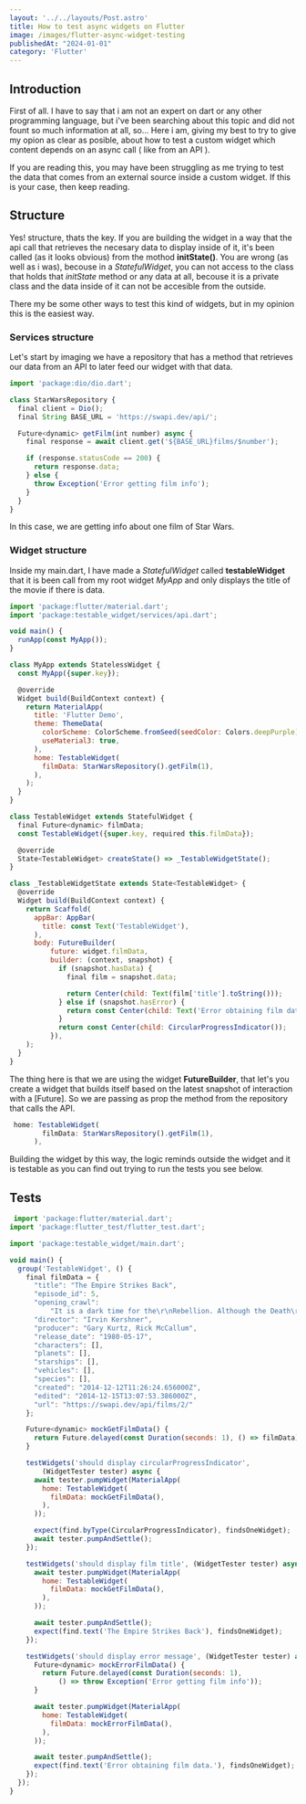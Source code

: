 ```yaml
---
layout: '../../layouts/Post.astro'
title: How to test async widgets on Flutter
image: /images/flutter-async-widget-testing
publishedAt: "2024-01-01"
category: 'Flutter'
---
```


## Introduction

First of all. I have to say that i am not an expert on dart or any other programming language, but i've been searching about this topic and did not fount so much information at all, so... Here i am, giving my best to try to give my opion as clear as posible, about how to test a custom widget which content depends on an async call ( like from an API ).

If you are reading this, you may have been struggling as me trying to test the data that comes from an external source inside a custom widget. If this is your case, then keep reading.

## Structure

Yes! structure, thats the key. If you are building the widget in a way that the api call that retrieves the necesary data to display inside of it, it's been called (as it looks obvious) from the mothod **initState()**. You are wrong (as well as i was), becouse in a *StatefulWidget*, you can not access to the class that holds that *initState* method or any data at all, becouse it is a private class and the data inside of it can not be accesible from the outside.

There my be some other ways to test this kind of widgets, but in my opinion this is the easiest way.

### **Services structure**

Let's start by imaging we have a repository that has a method that retrieves our data from an API to later feed our widget with that data.

```js
import 'package:dio/dio.dart';

class StarWarsRepository {
  final client = Dio();
  final String BASE_URL = 'https://swapi.dev/api/';

  Future<dynamic> getFilm(int number) async {
    final response = await client.get('${BASE_URL}films/$number');

    if (response.statusCode == 200) {
      return response.data;
    } else {
      throw Exception('Error getting film info');
    }
  }
}
```

In this case, we are getting info about one film of Star Wars.

### **Widget structure**

Inside my main.dart, I have made a *StatefulWidget* called **testableWidget** that it is been call from my root widget *MyApp* and only displays the title of the movie if there is data.

```js
import 'package:flutter/material.dart';
import 'package:testable_widget/services/api.dart';

void main() {
  runApp(const MyApp());
}

class MyApp extends StatelessWidget {
  const MyApp({super.key});

  @override
  Widget build(BuildContext context) {
    return MaterialApp(
      title: 'Flutter Demo',
      theme: ThemeData(
        colorScheme: ColorScheme.fromSeed(seedColor: Colors.deepPurple),
        useMaterial3: true,
      ),
      home: TestableWidget(
        filmData: StarWarsRepository().getFilm(1),
      ),
    );
  }
}

class TestableWidget extends StatefulWidget {
  final Future<dynamic> filmData;
  const TestableWidget({super.key, required this.filmData});

  @override
  State<TestableWidget> createState() => _TestableWidgetState();
}

class _TestableWidgetState extends State<TestableWidget> {
  @override
  Widget build(BuildContext context) {
    return Scaffold(
      appBar: AppBar(
        title: const Text('TestableWidget'),
      ),
      body: FutureBuilder(
          future: widget.filmData,
          builder: (context, snapshot) {
            if (snapshot.hasData) {
              final film = snapshot.data;

              return Center(child: Text(film['title'].toString()));
            } else if (snapshot.hasError) {
              return const Center(child: Text('Error obtaining film data.'));
            }
            return const Center(child: CircularProgressIndicator());
          }),
    );
  }
}
```

The thing here is that we are using the widget **FutureBuilder**, that let's you create a widget that builds itself based on the latest snapshot of interaction with a [Future]. So we are passing as prop the method from the repository that calls the API.

```js
 home: TestableWidget(
        filmData: StarWarsRepository().getFilm(1),
      ),
```

Building the widget by this way, the logic reminds outside the widget and it is testable as you can find out trying to run the tests you see below.

## Tests

```js
 import 'package:flutter/material.dart';
import 'package:flutter_test/flutter_test.dart';

import 'package:testable_widget/main.dart';

void main() {
  group('TestableWidget', () {
    final filmData = {
      "title": "The Empire Strikes Back",
      "episode_id": 5,
      "opening_crawl":
          "It is a dark time for the\r\nRebellion. Although the Death\r\nStar has been destroyed,\r\nImperial troops have driven the\r\nRebel forces from their hidden\r\nbase and pursued them across\r\nthe galaxy.\r\n\r\nEvading the dreaded Imperial\r\nStarfleet, a group of freedom\r\nfighters led by Luke Skywalker\r\nhas established a new secret\r\nbase on the remote ice world\r\nof Hoth.\r\n\r\nThe evil lord Darth Vader,\r\nobsessed with finding young\r\nSkywalker, has dispatched\r\nthousands of remote probes into\r\nthe far reaches of space....",
      "director": "Irvin Kershner",
      "producer": "Gary Kurtz, Rick McCallum",
      "release_date": "1980-05-17",
      "characters": [],
      "planets": [],
      "starships": [],
      "vehicles": [],
      "species": [],
      "created": "2014-12-12T11:26:24.656000Z",
      "edited": "2014-12-15T13:07:53.386000Z",
      "url": "https://swapi.dev/api/films/2/"
    };

    Future<dynamic> mockGetFilmData() {
      return Future.delayed(const Duration(seconds: 1), () => filmData);
    }

    testWidgets('should display circularProgressIndicator',
        (WidgetTester tester) async {
      await tester.pumpWidget(MaterialApp(
        home: TestableWidget(
          filmData: mockGetFilmData(),
        ),
      ));

      expect(find.byType(CircularProgressIndicator), findsOneWidget);
      await tester.pumpAndSettle();
    });

    testWidgets('should display film title', (WidgetTester tester) async {
      await tester.pumpWidget(MaterialApp(
        home: TestableWidget(
          filmData: mockGetFilmData(),
        ),
      ));

      await tester.pumpAndSettle();
      expect(find.text('The Empire Strikes Back'), findsOneWidget);
    });

    testWidgets('should display error message', (WidgetTester tester) async {
      Future<dynamic> mockErrorFilmData() {
        return Future.delayed(const Duration(seconds: 1),
            () => throw Exception('Error getting film info'));
      }

      await tester.pumpWidget(MaterialApp(
        home: TestableWidget(
          filmData: mockErrorFilmData(),
        ),
      ));

      await tester.pumpAndSettle();
      expect(find.text('Error obtaining film data.'), findsOneWidget);
    });
  });
}

```